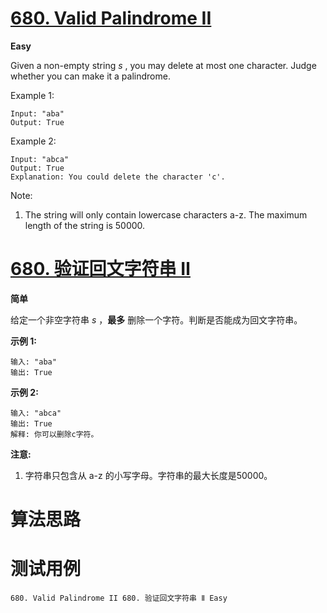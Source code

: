 # [680. Valid Palindrome II][enTitle]

**Easy**

Given a non-empty string  *s* , you may delete at most one character. Judge whether you can make it a palindrome.

Example 1:

```
Input: "aba"
Output: True

```



Example 2:

```
Input: "abca"
Output: True
Explanation: You could delete the character 'c'.

```



Note:

1. The string will only contain lowercase characters a-z. The maximum length of the string is 50000.




# [680. 验证回文字符串 Ⅱ][cnTitle]

**简单**

给定一个非空字符串  *s* ，**最多** 删除一个字符。判断是否能成为回文字符串。

**示例 1:** 

```
输入: "aba"
输出: True

```

**示例 2:** 

```
输入: "abca"
输出: True
解释: 你可以删除c字符。

```

**注意:** 

1. 字符串只包含从 a-z 的小写字母。字符串的最大长度是50000。




# 算法思路

# 测试用例
```
680. Valid Palindrome II 680. 验证回文字符串 Ⅱ Easy
```

[enTitle]: https://leetcode.com/problems/valid-palindrome-ii/
[cnTitle]: https://leetcode-cn.com/problems/valid-palindrome-ii/
